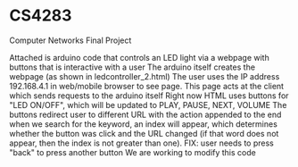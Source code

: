 # CS4283
Computer Networks Final Project

Attached is arduino code that controls an LED light via a webpage with buttons that is interactive with a user
The arduino itself creates the webpage (as shown in ledcontroller_2.html)
The user uses the IP address 192.168.4.1 in web/mobile browser to see page.
This page acts at the client which sends requests to the arduino itself
Right now HTML uses buttons for "LED ON/OFF", which will be updated to PLAY, PAUSE, NEXT, VOLUME
The buttons redirect user to different URL with the action appended to the end
when we search for the keyword, an index will appear, which determines whether the button was click and the URL changed
(if that word does not appear, then the index is not greater than one).
FIX: user needs to press "back" to press another button
We are working to modify this code 
